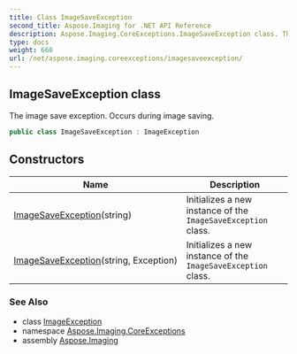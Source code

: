 ```yaml
---
title: Class ImageSaveException
second_title: Aspose.Imaging for .NET API Reference
description: Aspose.Imaging.CoreExceptions.ImageSaveException class. The image save exception. Occurs during image saving
type: docs
weight: 660
url: /net/aspose.imaging.coreexceptions/imagesaveexception/
---
```

## ImageSaveException class

The image save exception. Occurs during image saving.

```csharp
public class ImageSaveException : ImageException
```

## Constructors

| Name | Description |
| --- | --- |
| [ImageSaveException](imagesaveexception/#constructor)(string) | Initializes a new instance of the `ImageSaveException` class. |
| [ImageSaveException](imagesaveexception/#constructor_1)(string, Exception) | Initializes a new instance of the `ImageSaveException` class. |

### See Also

* class [ImageException](../imageexception/)
* namespace [Aspose.Imaging.CoreExceptions](../../aspose.imaging.coreexceptions/)
* assembly [Aspose.Imaging](../../)


